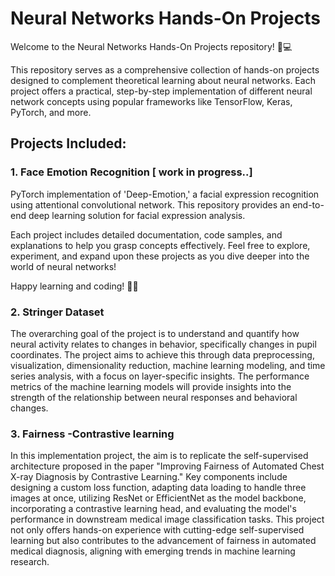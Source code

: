 # Neural Networks Hands-On Projects
Welcome to the Neural Networks Hands-On Projects repository! 🧠💻

This repository serves as a comprehensive collection of hands-on projects designed to complement theoretical learning about neural networks. Each project offers a practical, step-by-step implementation of different neural network concepts using popular frameworks like TensorFlow, Keras, PyTorch, and more. 


## Projects Included:

### 1. Face Emotion Recognition [ work in progress..]
PyTorch implementation of 'Deep-Emotion,' a facial expression recognition using attentional convolutional network. This repository provides an end-to-end deep learning solution for facial expression analysis.

Each project includes detailed documentation, code samples, and explanations to help you grasp concepts effectively. Feel free to explore, experiment, and expand upon these projects as you dive deeper into the world of neural networks!

Happy learning and coding! 🚀🧠

### 2. Stringer Dataset
The overarching goal of the project is to understand and quantify how neural activity relates to changes in behavior, specifically changes in pupil coordinates. The project aims to achieve this through data preprocessing, visualization, dimensionality reduction, machine learning modeling, and time series analysis, with a focus on layer-specific insights. The performance metrics of the machine learning models will provide insights into the strength of the relationship between neural responses and behavioral changes.

### 3. Fairness -Contrastive learning
In this implementation project, the aim is to replicate the self-supervised architecture proposed in the paper "Improving Fairness of Automated Chest X-ray Diagnosis by Contrastive Learning." Key components include designing a custom loss function, adapting data loading to handle three images at once, utilizing ResNet or EfficientNet as the model backbone, incorporating a contrastive learning head, and evaluating the model's performance in downstream medical image classification tasks. This project not only offers hands-on experience with cutting-edge self-supervised learning but also contributes to the advancement of fairness in automated medical diagnosis, aligning with emerging trends in machine learning research.
